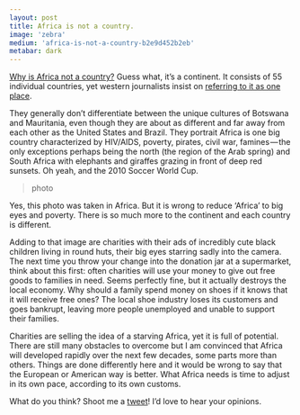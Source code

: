 ```yaml
---
layout: post
title: Africa is not a country.
image: 'zebra'
medium: 'africa-is-not-a-country-b2e9d452b2eb'
metabar: dark
---
```


[Why is Africa not a country?](https://answers.yahoo.com/question/index?qid=20061027224128AAFtJ8D) Guess what, it’s a continent. It consists of 55 individual countries, yet western journalists insist on [referring to it as one place](http://www.theguardian.com/world/2014/jan/24/africa-clinton).

They generally don’t differentiate between the unique cultures of Botswana and Mauritania, even though they are about as different and far away from each other as the United States and Brazil. They portrait Africa is one big country characterized by HIV/AIDS, poverty, pirates, civil war, famines — the only exceptions perhaps being the north (the region of the Arab spring) and South Africa with elephants and giraffes grazing in front of deep red sunsets. Oh yeah, and the 2010 Soccer World Cup.

> photo

Yes, this photo was taken in Africa. But it is wrong to reduce ‘Africa’ to big eyes and poverty. There is so much more to the continent and each country is different.

Adding to that image are charities with their ads of incredibly cute black children living in round huts, their big eyes starring sadly into the camera. The next time you throw your change into the donation jar at a supermarket, think about this first: often charities will use your money to give out free goods to families in need. Seems perfectly fine, but it actually destroys the local economy. Why should a family spend money on shoes if it knows that it will receive free ones? The local shoe industry loses its customers and goes bankrupt, leaving more people unemployed and unable to support their families.

Charities are selling the idea of a starving Africa, yet it is full of potential. There are still many obstacles to overcome but I am convinced that Africa will developed rapidly over the next few decades, some parts more than others. Things are done differently here and it would be wrong to say that the European or American way is better. What Africa needs is time to adjust in its own pace, according to its own customs.

What do you think? Shoot me a [tweet](https://twitter.com/connor_baer)! I’d love to hear your opinions.